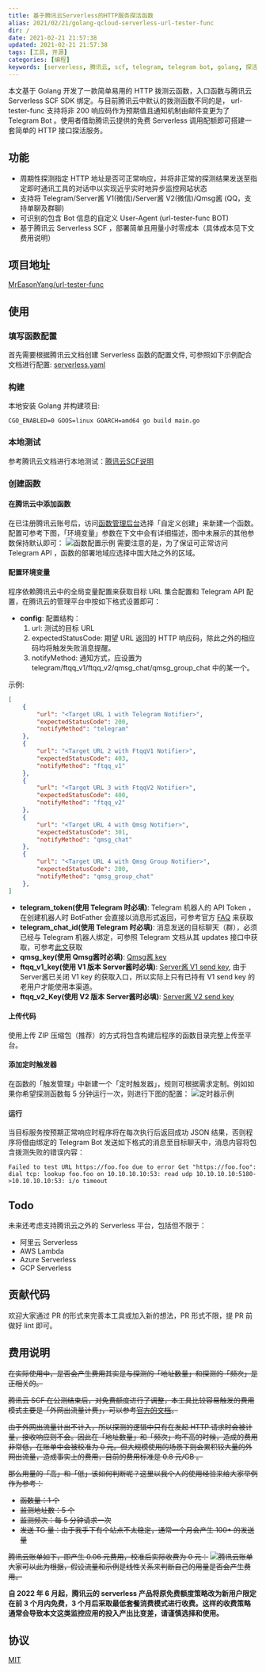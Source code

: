 ```yaml
---
title: 基于腾讯云Serverless的HTTP服务探活函数
alias: 2021/02/21/golang-qcloud-serverless-url-tester-func
dir: /
date: 2021-02-21 21:57:38
updated: 2021-02-21 21:57:38
tags: [工具, 开源]
categories: [编程]
keywords: [serverless, 腾讯云, scf, telegram, telegram bot, golang, 探活, HTTP拨测]
---
```

本文基于 Golang 开发了一款简单易用的 HTTP 拨测云函数，入口函数与腾讯云 Serverless SCF SDK 绑定。与目前腾讯云中默认的拨测函数不同的是， url-tester-func 支持将非 200 响应码作为预期值且通知机制由邮件变更为了 Telegram Bot 。使用者借助腾讯云提供的免费 Serverless 调用配额即可搭建一套简单的 HTTP 接口探活服务。

## 功能
- 周期性探测指定 HTTP 地址是否可正常响应，并将非正常的探测结果发送至指定即时通讯工具的对话中以实现近乎实时地异步监控网站状态
- 支持将 Telegram/Server酱 V1(微信)/Server酱 V2(微信)/Qmsg酱 (QQ，支持单聊及群聊)
- 可识别的包含 Bot 信息的自定义 User-Agent (url-tester-func BOT)
- 基于腾讯云 Serverless SCF ，部署简单且用量小时零成本（具体成本见下文费用说明）

## 项目地址
[MrEasonYang/url-tester-func](https://github.com/MrEasonYang/url-tester-func)

## 使用
### 填写函数配置
首先需要根据腾讯云文档创建 Serverless 函数的配置文件, 可参照如下示例配合文档进行配置: [serverless.yaml](https://github.com/MrEasonYang/url-tester-func/blob/main/serverless.yaml.example)

### 构建
本地安装 Golang 并构建项目:

   ```shell
   CGO_ENABLED=0 GOOS=linux GOARCH=amd64 go build main.go
   ```
<!--more-->

### 本地测试
参考腾讯云文档进行本地测试：[腾讯云SCF说明](https://github.com/MrEasonYang/url-tester-func/blob/main/README-QCLOUD.md)

### 创建函数
#### 在腾讯云中添加函数
在已注册腾讯云账号后，访问[函数管理后台](https://console.cloud.tencent.com/scf/list-create?rid=5&ns=default&createType=empty)选择「自定义创建」来新建一个函数。配置可参考下图，「环境变量」参数在下文中会有详细描述，图中未展示的其他参数保持默认即可：
![函数配置示例](https://gmiimg.com/cdcfc4c991e4e5ebe8cd5967abc2be54.png)
需要注意的是，为了保证可正常访问 Telegram API ，函数的部署地域应选择中国大陆之外的区域。

#### 配置环境变量
程序依赖腾讯云中的全局变量配置来获取目标 URL 集合配置和 Telegram API 配置，在腾讯云的管理平台中按如下格式设置即可：
- **config**: 
配置结构：
  1. url: 测试的目标 URL
	2. expectedStatusCode: 期望 URL 返回的 HTTP 响应码，除此之外的相应码均将触发失败消息提醒。
	3. notifyMethod: 通知方式，应设置为 telegram/ftqq_v1/ftqq_v2/qmsg_chat/qmsg_group_chat 中的某一个。


示例:
```json
[
    {
        "url": "<Target URL 1 with Telegram Notifier>",
        "expectedStatusCode": 200,
        "notifyMethod": "telegram"
    },
    {
        "url": "<Target URL 2 with FtqqV1 Notifier>",
        "expectedStatusCode": 403,
        "notifyMethod": "ftqq_v1"
    },
    {
        "url": "<Target URL 3 with FtqqV2 Notifier>",
        "expectedStatusCode": 400,
        "notifyMethod": "ftqq_v2"
    },
    {
        "url": "<Target URL 4 with Qmsg Notifier>",
        "expectedStatusCode": 301,
        "notifyMethod": "qmsg_chat"
    },
    {
        "url": "<Target URL 4 with Qmsg Group Notifier>",
        "expectedStatusCode": 200,
        "notifyMethod": "qmsg_group_chat"
    },
]
```
- **telegram_token(使用 Telegram 时必填)**: Telegram 机器人的 API Token ，在创建机器人时 BotFather 会直接以消息形式返回，可参考官方 [FAQ](https://telegra.ph/Awesome-Telegram-Bot-11-11) 来获取
- **telegram_chat_id(使用 Telegram 时必填)**: 消息发送的目标聊天（群），必须已经与 Telegram 机器人绑定，可参照 Telegram 文档从其 updates 接口中获取，可参考[此文](https://stackoverflow.com/questions/32423837/telegram-bot-how-to-get-a-group-chat-id)获取
- **qmsg_key(使用 Qmsg酱时必填)**: [Qmsg酱 key](https://qmsg.zendee.cn/me.html)
- **ftqq_v1_key(使用 V1 版本 Server酱时必填)**: [Server酱 V1 send key](https://sct.ftqq.com/sendkey), 由于 Server酱已关闭 V1 key 的获取入口，所以实际上只有已持有 V1 send key 的老用户才能使用本渠道。
- **ftqq_v2_Key(使用 V2 版本 Server酱时必填)**: [Server酱 V2 send key](https://sct.ftqq.com/sendkey)

#### 上传代码
使用上传 ZIP 压缩包（推荐）的方式将包含构建后程序的函数目录完整上传至平台。

#### 添加定时触发器
在函数的「触发管理」中新建一个「定时触发器」，规则可根据需求定制。例如如果你希望探测函数每 5 分钟运行一次，则进行下图的配置：
![定时器示例](https://gmiimg.com/ccefcae3568cb512ab1c097b442d90f2.png)

#### 运行
当目标服务按预期正常响应时程序将在每次执行后返回成功 JSON 结果，否则程序将借由绑定的 Telegram Bot 发送如下格式的消息至目标聊天中，消息内容将包含拨测失败的错误内容：
```
Failed to test URL https://foo.foo due to error Get "https://foo.foo": dial tcp: lookup foo.foo on 10.10.10.10:53: read udp 10.10.10.10:5180->10.10.10.10:53: i/o timeout
```

## Todo
未来还考虑支持腾讯云之外的 Serverless 平台，包括但不限于：
- 阿里云 Serverless
- AWS Lambda
- Azure Serverless
- GCP Serverless

## 贡献代码
欢迎大家通过 PR 的形式来完善本工具或加入新的想法，PR 形式不限，提 PR 前做好 lint 即可。

## 费用说明
~~在实际使用中，是否会产生费用其实是与探测的「地址数量」和探测的「频次」是正相关的。~~

~~腾讯云 SCF 在公测结束后，对免费额度进行了调整，本工具比较容易触发的费用模式主要是「外网出流量计费」，可以参考[官方的文档](https://cloud.tencent.com/product/scf/pricing)。~~

~~由于外网出流量计出不计入，所以探测的逻辑中只有在发起 HTTP 请求时会被计量，接收响应则不会。因此在「地址数量」和「频次」均不高的时候，造成的费用非常低，在账单中会被校准为 0 元。但大规模使用的场景下则会累积较大量的外网出流量，造成事实上的费用，目前的费用标准是 0.8 元/GB 。~~

~~那么用量的「高」和「低」该如何判断呢？这里以我个人的使用经验来给大家举例作为参考：~~
- ~~函数量：1 个~~
- ~~监测地址数：5 个~~
- ~~监测频次：每 5 分钟请求一次~~
- ~~发送 TG 量：由于我手下有个站点不太稳定，通常一个月会产生 100+ 的发送量~~

~~腾讯云账单如下，即产生 0.06 元费用，校准后实际收费为 0 元：~~
~~![腾讯云账单](https://gmiimg.com/4865b1cbc976589f50f331bda007383a.png)~~
~~大家可以此为根据，假设流量和示例是线性关系来判断自己的用量是否会产生费用。~~

**自 2022 年 6 月起，腾讯云的 serverless 产品将原免费额度策略改为新用户限定在前 3 个月内免费，3 个月后采取最低套餐消费模式进行收费。这样的收费策略通常会导致本文这类监控应用的投入产出比变差，请谨慎选择和使用。**

## 协议
[MIT](https://github.com/MrEasonYang/url-tester-func/blob/main/LICENSE)